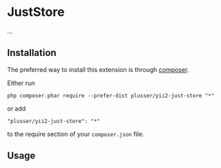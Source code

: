 JustStore
=========
...

Installation
------------

The preferred way to install this extension is through [composer](http://getcomposer.org/download/).

Either run

```
php composer.phar require --prefer-dist plusser/yii2-just-store "*"
```

or add

```
"plusser/yii2-just-store": "*"
```

to the require section of your `composer.json` file.


Usage
-----
